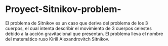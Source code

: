 # Proyect-Sitnikov-problem-
El problema de Sitnikov es un caso que deriva del problema de los 3 cuerpos, el cual intenta describir el movimiento de 3 cuerpos celestes debido a la acción gravitacional que presentan. El problema lleva el nombre del matemático ruso Kirill Alexandrovitch Sitnikov.
